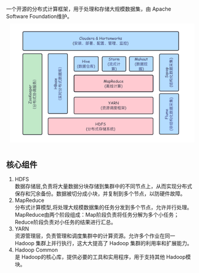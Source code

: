 ## 
一个开源的分布式计算框架，用于处理和存储大规模数据集，由 Apache Software Foundation维护。\
<img src="../../pic/Tools/Hadoop/hadoop-structure.png" style="width:500px;padding:10px;"/>

## 核心组件
1. HDFS\
数据存储层,负责将大量数据分块存储到集群中的不同节点上，从而实现分布式保存和冗余备份。数据被切分成小块，并复制到多个节点，以防硬件故障。
2. MapReduce\
分布式计算模型,将处理大规模数据集的任务分发到多个节点，允许并行处理。MapReduce由两个阶段组成：Map阶段负责将任务分解为多个小任务；Reduce阶段负责对小任务的结果进行汇总。
3. YARN\
资源管理层，负责管理和调度集群中的计算资源。允许多个作业在同一 Hadoop 集群上并行执行，这大大提高了  Hadoop 集群的利用率和扩展能力。
4. Hadoop Common\
是 Hadoop的核心库，提供必要的工具和实用程序，用于支持其他 Hadoop模块。